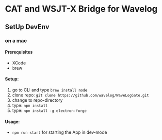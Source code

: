 # CAT and WSJT-X Bridge for Wavelog

## SetUp DevEnv

### on a mac
#### Prerequisites
* XCode
* brew

#### Setup:
1. go to CLI and type `brew install node`
2. clone repo: `git clone https://github.com/wavelog/WaveLogGate.git`
3. change to repo-directory
4. type: `npm install`
5. type: `npm install -g electron-forge`

#### Usage:
* `npm run start` for starting the App in dev-mode
